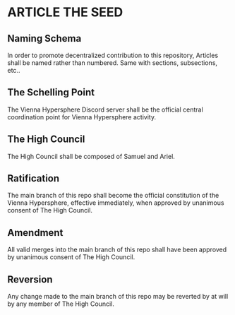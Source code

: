 # ARTICLE THE SEED
## Naming Schema
In order to promote decentralized contribution to this repository, Articles shall be named rather than numbered. Same with sections, subsections, etc..
## The Schelling Point
The Vienna Hypersphere Discord server shall be the official central coordination point for Vienna Hypersphere activity.
## The High Council
The High Council shall be composed of Samuel and Ariel.
## Ratification
The main branch of this repo shall become the official constitution of the Vienna Hypersphere, effective immediately, when approved by unanimous consent of The High Council.
## Amendment
All valid merges into the main branch of this repo shall have been approved by unanimous consent of The High Council.
## Reversion
Any change made to the main branch of this repo may be reverted by at will by any member of The High Council.
